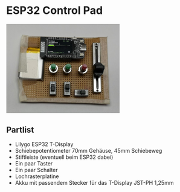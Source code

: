 # ESP32 Control Pad

<img src="img_control_pad.jpg" alt="Putzlok" width="300"/>

## Partlist

* Lilygo ESP32 T-Display
* Schiebepotentiometer 70mm Gehäuse, 45mm Schiebeweg
* Stiftleiste (eventuell beim ESP32 dabei)
* Ein paar Taster
* Ein paar Schalter
* Lochrasterplatine
* Akku mit passendem Stecker für das T-Display JST-PH 1,25mm
